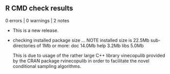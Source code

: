 ## R CMD check results

0 errors | 0 warnings | 2 notes

* This is a new release.

* checking installed package size ... NOTE
  installed size is 22.5Mb
  sub-directories of 1Mb or more:
    doc   14.0Mb
    help   3.2Mb
    libs   5.0Mb
    
  This is due to usage of the rather large C++ library vinecopulib provided by
  the CRAN package rvinecopulib in order to facilitate the novel conditional
  sampling algorithms.
